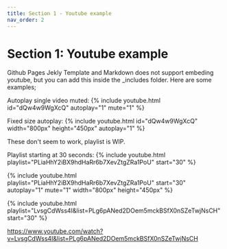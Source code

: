 ```yaml
---
title: Section 1 - Youtube example
nav_order: 2
---
```


# Section 1: Youtube example

Github Pages Jekly Template and Markdown does not support embeding youtube, but you can add this inside the _includes folder. Here are some examples;

Autoplay single video muted:
{% include youtube.html id="dQw4w9WgXcQ" autoplay="1" mute="1" %}


Fixed size autoplay:
{% include youtube.html id="dQw4w9WgXcQ" width="800px" height="450px" autoplay="1" %}

These don't seem to work, playlist is WIP.


Playlist starting at 30 seconds:
{% include youtube.html playlist="PLiaHhY2iBX9hdHaRr6b7XevZtgZRa1PoU" start="30" %}

{% include youtube.html 
   playlist="PLiaHhY2iBX9hdHaRr6b7XevZtgZRa1PoU"
   start="30"
   autoplay="1"
   mute="1"
   width="800px"
   height="450px" %}

{% include youtube.html playlist="LvsgCdWss4I&list=PLg6pANed2DOem5mckBSfX0nSZeTwjNsCH" start="30" %}

https://www.youtube.com/watch?v=LvsgCdWss4I&list=PLg6pANed2DOem5mckBSfX0nSZeTwjNsCH

